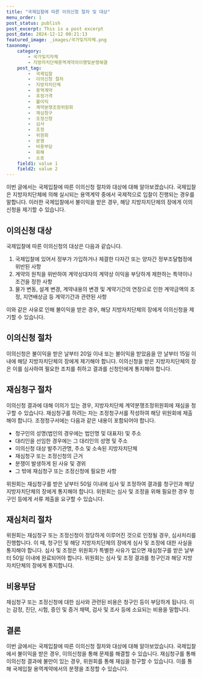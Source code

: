 ```yaml
---
title: "국제입찰에 따른 이의신청 절차 및 대상"
menu_order: 1
post_status: publish
post_excerpt: This is a post excerpt
post_date: 2024-12-12 00:21:13
featured_image: _images/국가및지자체.png
taxonomy:
    category:
        - 국가및지자체
        - 지방자치단체용역계약의이행및분쟁해결
    post_tag:
        -  국제입찰
        -  이의신청 절차
        -  지방자치단체
        -  용역계약
        -  추정가격
        -  불이익
        -  계약분쟁조정위원회
        -  재심청구
        -  조정신청
        -  심사
        -  조정
        -  위원회
        -  분쟁
        -  비용부담
        -  화해
        -  소송
    field1: value 1
    field2: value 2
---
```



이번 글에서는 국제입찰에 따른 이의신청 절차와 대상에 대해 알아보겠습니다. 국제입찰은 지방자치단체에 의해 실시되는 용역계약 중에서 국제적으로 입찰이 진행되는 경우를 말합니다. 이러한 국제입찰에서 불이익을 받은 경우, 해당 지방자치단체의 장에게 이의신청을 제기할 수 있습니다.

## 이의신청 대상

국제입찰에 따른 이의신청의 대상은 다음과 같습니다.

1. 국제입찰에 있어서 정부가 가입하거나 체결한 다자간 또는 양자간 정부조달협정에 위반된 사항
2. 계약의 원칙을 위반하여 계약상대자의 계약상 이익을 부당하게 제한하는 특약이나 조건을 정한 사항
3. 물가 변동, 설계 변경, 계약내용의 변경 및 계약기간의 연장으로 인한 계약금액의 조정, 지연배상금 등 계약기간과 관련된 사항

이와 같은 사유로 인해 불이익을 받은 경우, 해당 지방자치단체의 장에게 이의신청을 제기할 수 있습니다.

## 이의신청 절차

이의신청은 불이익을 받은 날부터 20일 이내 또는 불이익을 받았음을 안 날부터 15일 이내에 해당 지방자치단체의 장에게 제기해야 합니다. 이의신청을 받은 지방자치단체의 장은 이를 심사하여 필요한 조치를 취하고 결과를 신청인에게 통지해야 합니다.

## 재심청구 절차

이의신청 결과에 대해 이의가 있는 경우, 지방자치단체 계약분쟁조정위원회에 재심을 청구할 수 있습니다. 재심청구를 하려는 자는 조정청구서를 작성하여 해당 위원회에 제출해야 합니다. 조정청구서에는 다음과 같은 내용이 포함되어야 합니다.

- 청구인의 성명(법인의 경우에는 법인명 및 대표자) 및 주소
- 대리인을 선임한 경우에는 그 대리인의 성명 및 주소
- 이의신청 대상 발주기관명, 주소 및 소속된 지방자치단체
- 재심청구 또는 조정신청의 근거
- 분쟁이 발생하게 된 사유 및 경위
- 그 밖에 재심청구 또는 조정신청에 필요한 사항

위원회는 재심청구를 받은 날부터 50일 이내에 심사 및 조정하여 결과를 청구인과 해당 지방자치단체의 장에게 통지해야 합니다. 위원회는 심사 및 조정을 위해 필요한 경우 청구인 등에게 서류 제출을 요구할 수 있습니다.

## 재심처리 절차

위원회는 재심청구 또는 조정신청이 정당하게 이루어진 것으로 인정될 경우, 심사처리를 진행합니다. 이 때, 청구인 및 해당 지방자치단체의 장에게 심사 및 조정에 대한 사실을 통지해야 합니다. 심사 및 조정은 위원회가 특별한 사유가 없으면 재심청구를 받은 날부터 50일 이내에 완료되어야 합니다. 위원회는 심사 및 조정 결과를 청구인과 해당 지방자치단체의 장에게 통지합니다.

## 비용부담

재심청구 또는 조정신청에 대한 심사와 관련된 비용은 청구인 등이 부담하게 됩니다. 이는 감정, 진단, 시험, 증인 및 증거 채택, 검사 및 조사 등에 소요되는 비용을 말합니다.

## 결론

이번 글에서는 국제입찰에 따른 이의신청 절차와 대상에 대해 알아보았습니다. 국제입찰에서 불이익을 받은 경우, 이의신청을 통해 문제를 해결할 수 있습니다. 재심청구를 통해 이의신청 결과에 불만이 있는 경우, 위원회를 통해 재심을 청구할 수 있습니다. 이를 통해 국제입찰 용역계약에서의 분쟁을 조정할 수 있습니다.
